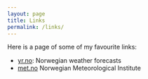 ```yaml
---
layout: page
title: Links
permalink: /links/
---
```


Here is a page of some of my favourite links:

* [yr.no](http://yr.no): Norwegian weather forecasts
* [met.no](http://met.no) Norwegian Meteorological Institute
